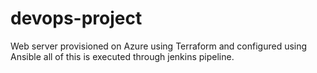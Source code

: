 # devops-project
Web server provisioned on Azure using Terraform and configured using Ansible all of this is executed through jenkins pipeline.
